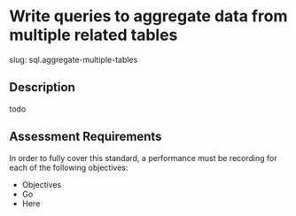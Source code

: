 
# Write queries to aggregate data from multiple related tables

slug: sql.aggregate-multiple-tables

## Description
todo

## Assessment Requirements
In order to fully cover this standard, a performance must be recording for each of the following objectives:

- Objectives
- Go
- Here
